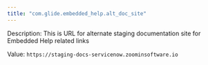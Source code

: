 ```yaml
---
title: "com.glide.embedded_help.alt_doc_site"
---
```


Description: This is URL for alternate staging documentation site for Embedded Help related links

Value: `https://staging-docs-servicenow.zoominsoftware.io`
